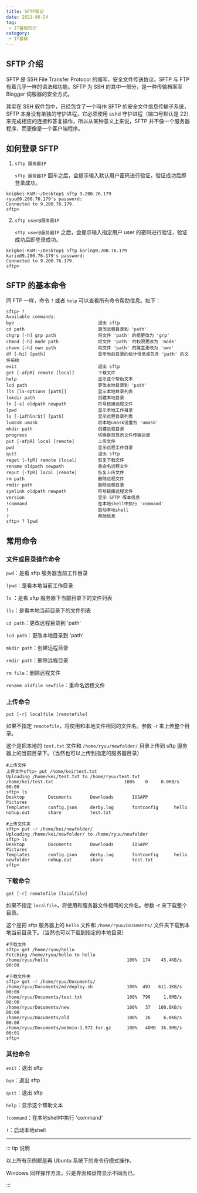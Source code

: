 ```yaml
---
title: SFTP笔记
date: 2021-06-24
tag:
 - IT基础知识
category: 
 - IT基础
---
```


## SFTP 介绍

SFTP 是 SSH File Transfer  Protocol 的缩写，安全文件传送协议。SFTP 与 FTP 有着几乎一样的语法和功能。SFTP 为 SSH 的其中一部分，是一种传输档案至 Blogger 伺服器的安全方式。

其实在 SSH 软件包中，已经包含了一个叫作 SFTP 的安全文件信息传输子系统，SFTP 本身没有单独的守护进程，它必须使用 sshd 守护进程（端口号默认是 22）来完成相应的连接和答复操作，所以从某种意义上来说，SFTP 并不像一个服务器程序，而更像是一个客户端程序。

## 如何登录 SFTP

1. `sftp 服务器IP`

   `sftp 服务器IP` 回车之后，会提示输入默认用户密码进行验证，验证成功后即登录成功。

```shell
kei@kei-KVM:~/Desktop$ sftp 9.200.76.179
ryuu@9.200.76.179's password: 
Connected to 9.200.76.179.
sftp> 
```

2.  `sftp user@服务器IP`

    `sftp user@服务器IP` 之后，会提示输入指定用户 user 的密码进行验证，验证成功后即登录成功。

```shell
kei@kei-KVM:~/Desktop$ sftp karin@9.200.76.179
karin@9.200.76.179's password: 
Connected to 9.200.76.179.
sftp> 
```

## SFTP 的基本命令

同 FTP 一样，命令 `?` 或者 `help` 可以查看所有命令帮助信息。如下：

```shell
sftp> ?
Available commands:
bye                                退出 sftp
cd path                            更改远程目录到 'path'
chgrp [-h] grp path                将文件 'path' 的组更改为 'grp'
chmod [-h] mode path               将文件 'path' 的权限更改为 'mode'
chown [-h] own path                将文件 'path' 的属主更改为 'own'
df [-hi] [path]                    显示当前目录的统计信息或包含 'path' 的文件系统
exit                               退出 sftp
get [-afpR] remote [local]         下载文件
help                               显示这个帮助文本
lcd path                           更改本地目录到 'path'
lls [ls-options [path]]            显示本地目录列表
lmkdir path                        创建本地目录
ln [-s] oldpath newpath            符号链接远程文件
lpwd                               显示本地工作目录
ls [-1afhlnrSt] [path]             显示远程目录列表
lumask umask                       将本地umask设置为 'umask'
mkdir path                         创建远程目录
progress                           切换是否显示文件传输进度
put [-afpR] local [remote]         上传文件
pwd                                显示远程工作目录
quit                               退出 sftp
reget [-fpR] remote [local]        恢复下载文件
rename oldpath newpath             重命名远程文件
reput [-fpR] local [remote]        恢复上传文件
rm path                            删除远程文件
rmdir path                         删除远程目录
symlink oldpath newpath            符号链接远程文件
version                            显示 SFTP 版本信息
!command                           在本地shell中执行 'command'
!                                  启动本地shell
?                                  帮助信息
sftp> ? lpwd
```

## 常用命令

### 文件或目录操作命令

`pwd`：是看 sftp 服务器当前工作目录

`lpwd`：是看本地当前工作目录

`ls` ：是看 sftp 服务器下当前目录下的文件列表

`lls`：是看本地当前目录下的文件列表

`cd path`：更改远程目录到 'path'

`lcd path`：更改本地目录到 'path'

`mkdir path`：创建远程目录

`rmdir path`：删除远程目录

`rm file`：删除远程文件

`rename oldfile newfile`：重命名远程文件

### 上传命令

`put [-r] localfile [remotefile]`

如果不指定 `remotefile`，将使用和本地文件相同的文件名。参数 -r 来上传整个目录。

这个是把本地的 `test.txt` 文件和 `/home/ryuu/newfolder/` 目录上传到 sftp 服务器上的当前目录下。（当然也可以上传到指定的服务器目录）

```shell
#上传文件
上传文件sftp> put /home/kei/test.txt 
Uploading /home/kei/test.txt to /home/ryuu/test.txt
/home/kei/test.txt                           100%    0     0.0KB/s   00:00    
sftp> ls
Desktop         Documents       Downloads       IOSAPP          Pictures        
Templates       config.json     derby.log       fontconfig      hello           
nohup.out       share           test.txt

#上传文件夹
sftp> put -r /home/kei/newfolder/
Uploading /home/kei/newfolder/ to /home/ryuu/newfolder
sftp> ls
Desktop         Documents       Downloads       IOSAPP          Pictures        
Templates       config.json     derby.log       fontconfig      hello           
newfolder		nohup.out       share           test.txt
sftp>
```

### 下载命令

`get [-r] remotefile [localfile]`

如果不指定 `localfile`，将使用和服务器文件相同的文件名。参数 -r 来下载整个目录。

这个是把 sftp 服务器上的 `hello` 文件和 `/home/ryuu/Documents/`  文件夹下载到本地当前目录下。（当然也可以下载到指定的本地目录）

```shell
#下载文件
sftp> get /home/ryuu/hello
Fetching /home/ryuu/hello to hello
/home/ryuu/hello                              100%  174    45.4KB/s   00:00

#下载文件夹
sftp> get -r /home/ryuu/Documents/
/home/ryuu/Documents/md/deploy.sh             100%  493   611.1KB/s   00:00    
/home/ryuu/Documents/test.txt                 100%  790     1.0MB/s   00:00    
/home/ryuu/Documents/new                      100%   37   100.0KB/s   00:00    
/home/ryuu/Documents/old                      100%   26     6.0KB/s   00:00    
/home/ryuu/Documents/webmin-1.972.tar.gz      100%   40MB  36.9MB/s   00:01    
sftp> 
```

### 其他命令

`exit`：退出 sftp

`bye`：退出 sftp

`quit`：退出 sftp

`help`：显示这个帮助文本

`!command`：在本地shell中执行 'command'

`!`：启动本地shell

---

::: tip 说明

以上所有示例都是再 Ubuntu 系统下的命令行模式操作。

Windows 同样操作方法，只是界面和盘符显示不同而已。

:::
